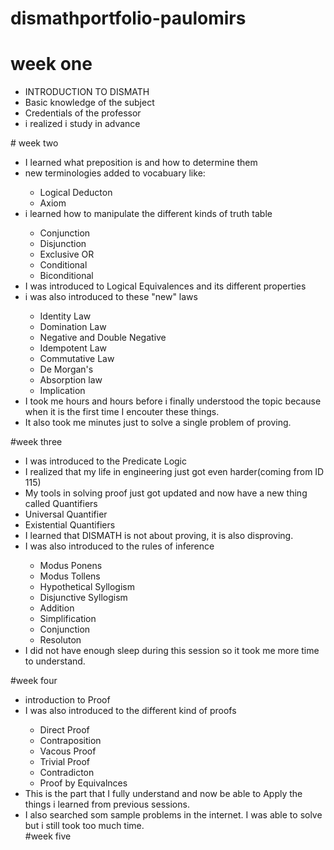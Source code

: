 # dismathportfolio-paulomirs
# week one
<ul><li> INTRODUCTION TO DISMATH </li>
<li> Basic knowledge of the subject</li>
<li> Credentials of the professor</li>
<li> i realized i study in advance</li>
</ul>
# week two
<ul>
<li>I learned what preposition is and how to determine them</li>
<li>new terminologies added to vocabuary like:</li>
<ul>
<li>Logical Deducton</li>
<li>Axiom</li>
</ul>
<li> i learned how to manipulate the different kinds of truth table</li>
<ul><li> Conjunction</li>
<li> Disjunction</li>
<li> Exclusive OR </li>
<li> Conditional</li>
<li> Biconditional</li>
</ul>
<li>I was introduced to Logical Equivalences and its different properties</li>
<li> i was also introduced to these "new" laws</li>
<ul>
<li>Identity Law</li>
<li>Domination Law</li>
<li>Negative and Double Negative</li>
<li>Idempotent Law</li>
<li>Commutative Law</li>
<li> De Morgan's</li>
<li>Absorption law</li>
<li>Implication</li>
</ul>
<li> I took me hours and hours before i finally understood the topic because when it is the first time I encouter these things.</li>
<li> It also took me minutes just to solve a single problem of proving.</li>
</ul>
#week three
<ul>
<li>I was introduced to the Predicate Logic</li>
<li>I realized that my life in engineering just got even harder(coming from ID 115)</li>
<li> My tools in solving proof just got updated and now have a new thing called Quantifiers</li>
<un>
<li> Universal Quantifier</li>
<li> Existential Quantifiers</li>
</un>
<li> I learned that DISMATH is not about proving, it is also disproving.</li>
<li> I was also introduced to the rules of inference</li>
<ul>
<li>Modus Ponens</li>
<li>Modus Tollens</li>
<li>Hypothetical Syllogism</li>
<li>Disjunctive Syllogism</li>
<li>Addition</li>
<li>Simplification</li>
<li>Conjunction</li>
<li>Resoluton</li>
</ul>
<li> I did not have enough sleep during this session so it took me more time to understand.</li>
</ul>
#week four
<ul>
<li>introduction to Proof</li>
<li>I was also introduced to the different kind of proofs</li>
<ul>
<li>Direct Proof</li>
<li>Contraposition</li>
<li>Vacous Proof</li>
<li>Trivial Proof</li>
<li>Contradicton</li>
<li>Proof by Equivalnces</li>
</ul>
<li> This is the part that I fully understand and now be able to Apply the things i learned from previous sessions.</li>
<li> I also searched som sample problems in the internet. I was able to solve but i still took too much time.</li>
#week five








